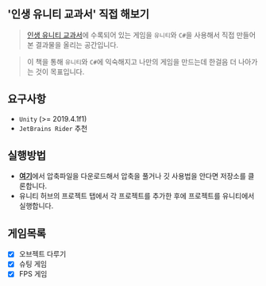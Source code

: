 ## '인생 유니티 교과서' 직접 해보기

> [인생 유니티 교과서](https://www.aladin.co.kr/shop/wproduct.aspx?ItemId=239735810)에 수록되어 있는 게임을 `유니티`와 `C#`을 사용해서 직접 만들어본 결과물을 올리는 공간입니다.

> 이 책을 통해 `유니티`와 `C#`에 익숙해지고 나만의 게임을 만드는데 한걸음 더 나아가는 것이 목표입니다.

## 요구사항
* `Unity` (>= 2019.4.1f1)
* `JetBrains Rider` 추천

## 실행방법
* [**여기**](https://github.com/LeapRealm/Hands-On-Life-Unity-Textbook/archive/master.zip)에서 압축파일을 다운로드해서 압축을 풀거나 깃 사용법을 안다면 저장소를 클론합니다.
* 유니티 허브의 프로젝트 탭에서 각 프로젝트를 추가한 후에 프로젝트를 유니티에서 실행합니다.

## 게임목록
- [X] 오브젝트 다루기
- [X] 슈팅 게임
- [X] FPS 게임
